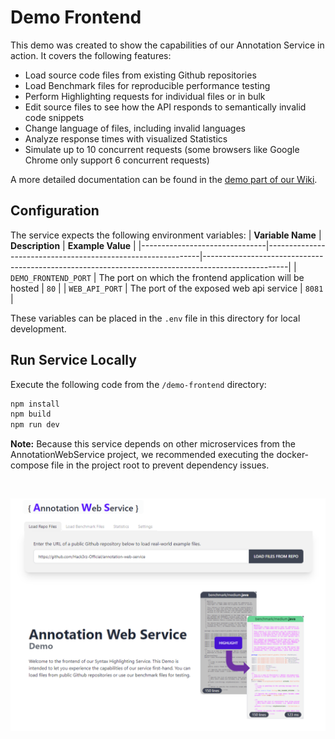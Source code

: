 # Demo Frontend

This demo was created to show the capabilities of our Annotation Service in action. It covers the following features:
- Load source code files from existing Github repositories
- Load Benchmark files for reproducible performance testing
- Perform Highlighting requests for individual files or in bulk
- Edit source files to see how the API responds to semantically invalid code snippets
- Change language of files, including invalid languages
- Analyze response times with visualized Statistics
- Simulate up to 10 concurrent requests (some browsers like Google Chrome only support 6 concurrent requests)

A more detailed documentation can be found in the [demo part of our Wiki](https://github.com/Hack3rz-Official/annotation-web-service/wiki/Demo).

## Configuration
The service expects the following environment variables:
| **Variable Name**             | **Description**                                             | **Example Value**                                                                                 |
|-------------------------------|-------------------------------------------------------------|---------------------------------------------------------------------------------------------------|
| `DEMO_FRONTEND_PORT`     | The port on which the frontend application will be hosted    | `80`                                                                                            |
| `WEB_API_PORT`        | The port of the exposed web api service       | `8081` |

These variables can be placed in the `.env` file in this directory for local development. 

## Run Service Locally
Execute the following code from the `/demo-frontend` directory:

```bash
npm install
npm build
npm run dev
```

**Note:** Because this service depends on other microservices from the AnnotationWebService project, we recommended executing the docker-compose file in the project root to prevent dependency issues.
 
<br>

![Architecture](./aws_demo_frontend.png)